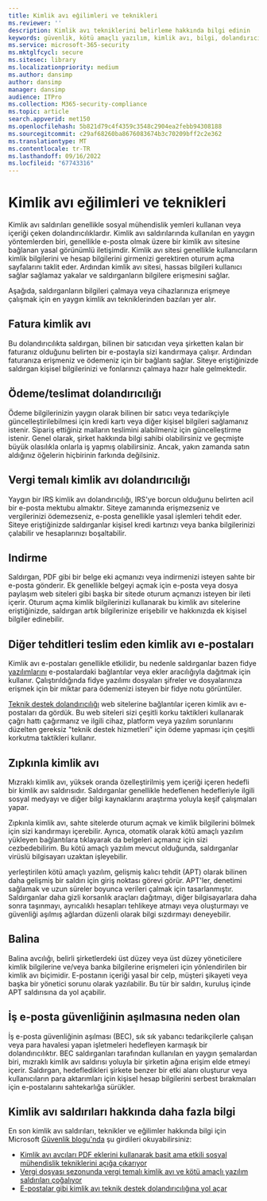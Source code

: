 ```yaml
---
title: Kimlik avı eğilimleri ve teknikleri
ms.reviewer: ''
description: Kimlik avı tekniklerini belirleme hakkında bilgi edinin
keywords: güvenlik, kötü amaçlı yazılım, kimlik avı, bilgi, dolandırıcılık, sosyal mühendislik, yem, yem, yem, koruma, eğilimler, hedefli saldırı, zıpkınla kimlik avı, balina avcılığı
ms.service: microsoft-365-security
ms.mktglfcycl: secure
ms.sitesec: library
ms.localizationpriority: medium
ms.author: dansimp
author: dansimp
manager: dansimp
audience: ITPro
ms.collection: M365-security-compliance
ms.topic: article
search.appverid: met150
ms.openlocfilehash: 5b821d79c4f4359c3548c2904ea2febb94308188
ms.sourcegitcommit: c29af68260ba8676083674b3c70209bff2c2e362
ms.translationtype: MT
ms.contentlocale: tr-TR
ms.lasthandoff: 09/16/2022
ms.locfileid: "67743316"
---
```

# <a name="phishing-trends-and-techniques"></a>Kimlik avı eğilimleri ve teknikleri

Kimlik avı saldırıları genellikle sosyal mühendislik yemleri kullanan veya içeriği çeken dolandırıcılıklardır. Kimlik avı saldırılarında kullanılan en yaygın yöntemlerden biri, genellikle e-posta olmak üzere bir kimlik avı sitesine bağlanan yasal görünümlü iletişimdir. Kimlik avı sitesi genellikle kullanıcıların kimlik bilgilerini ve hesap bilgilerini girmenizi gerektiren oturum açma sayfalarını taklit eder. Ardından kimlik avı sitesi, hassas bilgileri kullanıcı sağlar sağlamaz yakalar ve saldırganların bilgilere erişmesini sağlar.

Aşağıda, saldırganların bilgileri çalmaya veya cihazlarınıza erişmeye çalışmak için en yaygın kimlik avı tekniklerinden bazıları yer alır.

## <a name="invoice-phishing"></a>Fatura kimlik avı

Bu dolandırıcılıkta saldırgan, bilinen bir satıcıdan veya şirketten kalan bir faturanız olduğunu belirten bir e-postayla sizi kandırmaya çalışır. Ardından faturanıza erişmeniz ve ödemeniz için bir bağlantı sağlar. Siteye eriştiğinizde saldırgan kişisel bilgilerinizi ve fonlarınızı çalmaya hazır hale gelmektedir.

## <a name="paymentdelivery-scam"></a>Ödeme/teslimat dolandırıcılığı

Ödeme bilgilerinizin yaygın olarak bilinen bir satıcı veya tedarikçiyle güncelleştirilebilmesi için kredi kartı veya diğer kişisel bilgileri sağlamanız istenir. Sipariş ettiğiniz malların teslimini alabilmeniz için güncelleştirme istenir. Genel olarak, şirket hakkında bilgi sahibi olabilirsiniz ve geçmişte büyük olasılıkla onlarla iş yapmış olabilirsiniz. Ancak, yakın zamanda satın aldığınız öğelerin hiçbirinin farkında değilsiniz.

## <a name="tax-themed-phishing-scams"></a>Vergi temalı kimlik avı dolandırıcılığı

Yaygın bir IRS kimlik avı dolandırıcılığı, IRS'ye borcun olduğunu belirten acil bir e-posta mektubu almaktır. Siteye zamanında erişmezseniz ve vergilerinizi ödemezseniz, e-posta genellikle yasal işlemleri tehdit eder. Siteye eriştiğinizde saldırganlar kişisel kredi kartınızı veya banka bilgilerinizi çalabilir ve hesaplarınızı boşaltabilir.

## <a name="downloads"></a>Indirme

Saldırgan, PDF gibi bir belge eki açmanızı veya indirmenizi isteyen sahte bir e-posta gönderir. Ek genellikle belgeyi açmak için e-posta veya dosya paylaşım web siteleri gibi başka bir sitede oturum açmanızı isteyen bir ileti içerir. Oturum açma kimlik bilgilerinizi kullanarak bu kimlik avı sitelerine eriştiğinizde, saldırgan artık bilgilerinize erişebilir ve hakkınızda ek kişisel bilgiler edinebilir.

## <a name="phishing-emails-that-deliver-other-threats"></a>Diğer tehditleri teslim eden kimlik avı e-postaları

Kimlik avı e-postaları genellikle etkilidir, bu nedenle saldırganlar bazen fidye [yazılımlarını](/security/compass/human-operated-ransomware) e-postalardaki bağlantılar veya ekler aracılığıyla dağıtmak için kullanır. Çalıştırıldığında fidye yazılımı dosyaları şifreler ve dosyalarınıza erişmek için bir miktar para ödemenizi isteyen bir fidye notu görüntüler.

[Teknik destek dolandırıcılığı](support-scams.md) web sitelerine bağlantılar içeren kimlik avı e-postaları da gördük. Bu web siteleri sizi çeşitli korku taktikleri kullanarak çağrı hattı çağırmanız ve ilgili cihaz, platform veya yazılım sorunlarını düzelten gereksiz "teknik destek hizmetleri" için ödeme yapması için çeşitli korkutma taktikleri kullanır.

## <a name="spear-phishing"></a>Zıpkınla kimlik avı

Mızraklı kimlik avı, yüksek oranda özelleştirilmiş yem içeriği içeren hedefli bir kimlik avı saldırısıdır. Saldırganlar genellikle hedeflenen hedefleriyle ilgili sosyal medyayı ve diğer bilgi kaynaklarını araştırma yoluyla keşif çalışmaları yapar.

Zıpkınla kimlik avı, sahte sitelerde oturum açmak ve kimlik bilgilerini bölmek için sizi kandırmayı içerebilir. Ayrıca, otomatik olarak kötü amaçlı yazılım yükleyen bağlantılara tıklayarak da belgeleri açmanız için sizi cezbedebilirim. Bu kötü amaçlı yazılım mevcut olduğunda, saldırganlar virüslü bilgisayarı uzaktan işleyebilir.

yerleştirilen kötü amaçlı yazılım, gelişmiş kalıcı tehdit (APT) olarak bilinen daha gelişmiş bir saldırı için giriş noktası görevi görür. APT'ler, denetimi sağlamak ve uzun süreler boyunca verileri çalmak için tasarlanmıştır. Saldırganlar daha gizli korsanlık araçları dağıtmayı, diğer bilgisayarlara daha sonra taşınmayı, ayrıcalıklı hesapları tehlikeye atmayı veya oluşturmayı ve güvenliği aşılmış ağlardan düzenli olarak bilgi sızdırmayı deneyebilir.

## <a name="whaling"></a>Balina

Balina avcılığı, belirli şirketlerdeki üst düzey veya üst düzey yöneticilere kimlik bilgilerine ve/veya banka bilgilerine erişmeleri için yönlendirilen bir kimlik avı biçimidir. E-postanın içeriği yasal bir celp, müşteri şikayeti veya başka bir yönetici sorunu olarak yazılabilir. Bu tür bir saldırı, kuruluş içinde APT saldırısına da yol açabilir.

## <a name="business-email-compromise"></a>İş e-posta güvenliğinin aşılmasına neden olan

İş e-posta güvenliğinin aşılması (BEC), sık sık yabancı tedarikçilerle çalışan veya para havalesi yapan işletmeleri hedefleyen karmaşık bir dolandırıcılıktır. BEC saldırganları tarafından kullanılan en yaygın şemalardan biri, mızraklı kimlik avı saldırısı yoluyla bir şirketin ağına erişim elde etmeyi içerir. Saldırgan, hedefledikleri şirkete benzer bir etki alanı oluşturur veya kullanıcıların para aktarımları için kişisel hesap bilgilerini serbest bırakmaları için e-postalarını sahtekarlığa sürükler.

## <a name="more-information-about-phishing-attacks"></a>Kimlik avı saldırıları hakkında daha fazla bilgi

En son kimlik avı saldırıları, teknikler ve eğilimler hakkında bilgi için Microsoft [Güvenlik blogu'nda](https://www.microsoft.com/security/blog/) şu girdileri okuyabilirsiniz:

- [Kimlik avı avcıları PDF eklerini kullanarak basit ama etkili sosyal mühendislik tekniklerini açığa çıkarıyor](https://cloudblogs.microsoft.com/microsoftsecure/2017/01/26/phishers-unleash-simple-but-effective-social-engineering-techniques-using-pdf-attachments/?source=mmpc)
- [Vergi dosyası sezonunda vergi temalı kimlik avı ve kötü amaçlı yazılım saldırıları çoğalıyor](https://cloudblogs.microsoft.com/microsoftsecure/2017/03/20/tax-themed-phishing-and-malware-attacks-proliferate-during-the-tax-filing-season/?source=mmpc)
- [E-postalar gibi kimlik avı teknik destek dolandırıcılığına yol açar](https://cloudblogs.microsoft.com/microsoftsecure/2017/08/07/links-in-phishing-like-emails-lead-to-tech-support-scam/?source=mmpc)
